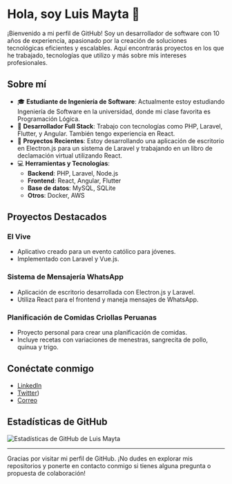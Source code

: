 # Hola, soy Luis Mayta 👋

¡Bienvenido a mi perfil de GitHub! Soy un desarrollador de software con 10 años de experiencia, apasionado por la creación de soluciones tecnológicas eficientes y escalables. Aquí encontrarás proyectos en los que he trabajado, tecnologías que utilizo y más sobre mis intereses profesionales.

## Sobre mí

- 🎓 **Estudiante de Ingeniería de Software**: Actualmente estoy estudiando Ingeniería de Software en la universidad, donde mi clase favorita es Programación Lógica.
- 💼 **Desarrollador Full Stack**: Trabajo con tecnologías como PHP, Laravel, Flutter, y Angular. También tengo experiencia en React.
- 📱 **Proyectos Recientes**: Estoy desarrollando una aplicación de escritorio en Electron.js para un sistema de Laravel y trabajando en un libro de declamación virtual utilizando React.
- 💻 **Herramientas y Tecnologías**:
    - **Backend**: PHP, Laravel, Node.js
    - **Frontend**: React, Angular, Flutter
    - **Base de datos**: MySQL, SQLite
    - **Otros**: Docker, AWS

## Proyectos Destacados

### El Vive
- Aplicativo creado para un evento católico para jóvenes.
- Implementado con Laravel y Vue.js.

### Sistema de Mensajería WhatsApp
- Aplicación de escritorio desarrollada con Electron.js y Laravel.
- Utiliza React para el frontend y maneja mensajes de WhatsApp.

### Planificación de Comidas Criollas Peruanas
- Proyecto personal para crear una planificación de comidas.
- Incluye recetas con variaciones de menestras, sangrecita de pollo, quinua y trigo.

## Conéctate conmigo

- [LinkedIn]([https://www.linkedin.com/in/tu-perfil](https://www.linkedin.com/in/luis-fernando-mayta-campos-7b3364141/))
- [Twitter]([https://x.com/luiscamp2003))
- [Correo](mailto:luis.mayta@gmail.com)

## Estadísticas de GitHub

![Estadísticas de GitHub de Luis Mayta](https://github-readme-stats.vercel.app/api?username=jorarmarfin&show_icons=true&theme=radical)

---

Gracias por visitar mi perfil de GitHub. ¡No dudes en explorar mis repositorios y ponerte en contacto conmigo si tienes alguna pregunta o propuesta de colaboración!

